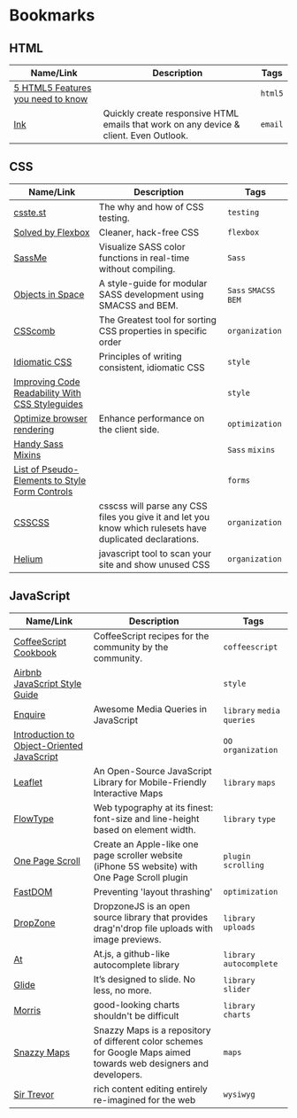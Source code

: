 # Bookmarks

## HTML

 Name/Link | Description | Tags 
--- | --- | ---
[5 HTML5 Features you need to know](http://daker.me/2013/05/5-html5-features-you-need-to-know.html) | | `html5`
[Ink](http://designinstruct.com/tool/responsive-html-email-framework-zurb-ink/) | Quickly create responsive HTML emails that work on any device & client. Even Outlook. | `email`


## CSS

 Name/Link | Description | Tags 
--- | --- | ---
[csste.st](csste.st) | The why and how of CSS testing. | `testing`
[Solved by Flexbox](http://philipwalton.github.io/solved-by-flexbox/) | Cleaner, hack-free CSS | `flexbox`
[SassMe](http://sassme.arc90.com/) | Visualize SASS color functions in real-time without compiling. | `Sass`
[Objects in Space](https://medium.com/objects-in-space/f6f404727) | A style-guide for modular SASS development using SMACSS and BEM. | `Sass` `SMACSS` `BEM`
[CSScomb](http://csscomb.com/) | The Greatest tool for sorting CSS properties in specific order | `organization`
[Idiomatic CSS](https://github.com/necolas/idiomatic-css) | Principles of writing consistent, idiomatic CSS | `style`
[Improving Code Readability With CSS Styleguides](http://coding.smashingmagazine.com/2008/05/02/improving-code-readability-with-css-styleguides/) | | `style`
[Optimize browser rendering](https://developers.google.com/speed/docs/best-practices/rendering) | Enhance performance on the client side. | `optimization`
[Handy Sass Mixins](http://web-design-weekly.com/blog/2013/05/12/handy-sass-mixins/) | | `Sass` `mixins`
[List of Pseudo-Elements to Style Form Controls](http://tjvantoll.com/2013/04/15/list-of-pseudo-elements-to-style-form-controls/) | | `forms`
[CSSCSS](http://zmoazeni.github.io/csscss/) | csscss will parse any CSS files you give it and let you know which rulesets have duplicated declarations. | `organization`
[Helium](https://github.com/geuis/helium-css) | javascript tool to scan your site and show unused CSS | `organization`


## JavaScript

 Name/Link | Description | Tags 
--- | --- | ---
[CoffeeScript Cookbook](http://coffeescriptcookbook.com/) | CoffeeScript recipes for the community by the community. | `coffeescript`
[Airbnb JavaScript Style Guide](https://github.com/airbnb/javascript) | | `style`
[Enquire](https://github.com/WickyNilliams/enquire.js/) | Awesome Media Queries in JavaScript | `library` `media queries`
[Introduction to Object-Oriented JavaScript](https://developer.mozilla.org/en-US/docs/Web/JavaScript/Introduction_to_Object-Oriented_JavaScript) | | `OO` `organization`
[Leaflet](http://leafletjs.com/) | An Open-Source JavaScript Library for Mobile-Friendly Interactive Maps | `library` `maps` 
[FlowType](http://simplefocus.com/flowtype/) | Web typography at its finest: font-size and line-height based on element width. | `library` `type`
[One Page Scroll](http://www.thepetedesign.com/demos/onepage_scroll_demo.html) | Create an Apple-like one page scroller website (iPhone 5S website) with One Page Scroll plugin | `plugin` `scrolling`
[FastDOM](http://wilsonpage.co.uk/preventing-layout-thrashing/) | Preventing 'layout thrashing' | `optimization`
[DropZone](http://www.dropzonejs.com/) | DropzoneJS is an open source library that provides drag'n'drop file uploads with image previews. | `library` `uploads`
[At](http://ichord.github.io/At.js/) | At.js, a github-like autocomplete library | `library` `autocomplete`
[Glide](http://jedrzejchalubek.com/glide/) | It’s designed to slide. No less, no more. | `library` `slider`
[Morris](http://www.oesmith.co.uk/morris.js/) | good-looking charts shouldn't be difficult | `library` `charts`
[Snazzy Maps](http://snazzymaps.com/) | Snazzy Maps is a repository of different color schemes for Google Maps aimed towards web designers and developers. | `maps`
[Sir Trevor](http://madebymany.github.io/sir-trevor-js/) | rich content editing entirely re-imagined for the web | `wysiwyg`
